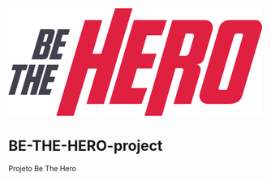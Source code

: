 <img src="./frontend/src/assets/logo.svg" style=" text-align: center; ">

# BE-THE-HERO-project
Projeto Be The Hero

